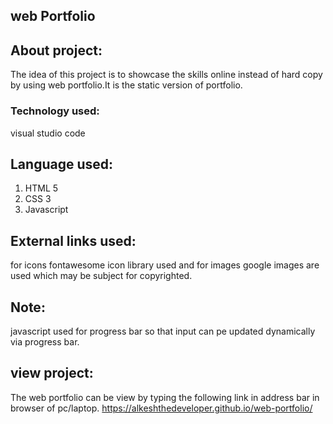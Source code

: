 ## web Portfolio

## About project:
 The idea of this project is to showcase the skills  online instead of hard copy by using web portfolio.It is the static version
 of portfolio.

 ### Technology used:
  visual studio code 

  ## Language used:
  1. HTML 5
  2. CSS 3
  3. Javascript

  ## External links used:
  for icons fontawesome icon library used and for images google images are used which may be subject for copyrighted.


  ## Note:
  javascript used for progress bar so that input can pe updated dynamically via progress bar.

## view project:
The web portfolio can be view by typing the following link in address bar in browser of pc/laptop.
 https://alkeshthedeveloper.github.io/web-portfolio/

